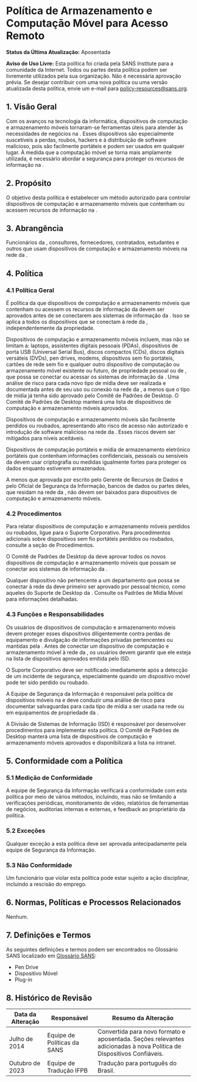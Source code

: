 # Política de Armazenamento e Computação Móvel para Acesso Remoto

**Status da Última Atualização:** Aposentada

**Aviso de Uso Livre:** Esta política foi criada pela SANS Institute para a comunidade da Internet. Todos ou partes desta política podem ser livremente utilizados pela sua organização. Não é necessária aprovação prévia. Se desejar contribuir com uma nova política ou uma versão atualizada desta política, envie um e-mail para policy-resources@sans.org.

## 1. Visão Geral

Com os avanços na tecnologia da informática, dispositivos de computação e armazenamento móveis tornaram-se ferramentas úteis para atender às necessidades de negócios na <Nome da Empresa>. Esses dispositivos são especialmente suscetíveis a perdas, roubos, hackers e à distribuição de software malicioso, pois são facilmente portáteis e podem ser usados em qualquer lugar. À medida que a computação móvel se torna mais amplamente utilizada, é necessário abordar a segurança para proteger os recursos de informação na <Nome da Empresa>.

## 2. Propósito

O objetivo desta política é estabelecer um método autorizado para controlar dispositivos de computação e armazenamento móveis que contenham ou acessem recursos de informação na <Nome da Empresa>.

## 3. Abrangência

Funcionários da <Nome da Empresa>, consultores, fornecedores, contratados, estudantes e outros que usam dispositivos de computação e armazenamento móveis na rede da <Nome da Empresa>.

## 4. Política

### 4.1 Política Geral

É política da <Nome da Empresa> que dispositivos de computação e armazenamento móveis que contenham ou acessem os recursos de informação da <Nome da Empresa> devem ser aprovados antes de se conectarem aos sistemas de informação da <Nome da Empresa>. Isso se aplica a todos os dispositivos que se conectam à rede da <Nome da Empresa>, independentemente da propriedade.

Dispositivos de computação e armazenamento móveis incluem, mas não se limitam a: laptops, assistentes digitais pessoais (PDAs), dispositivos de porta USB (Universal Serial Bus), discos compactos (CDs), discos digitais versáteis (DVDs), pen drives, modems, dispositivos sem fio portáteis, cartões de rede sem fio e qualquer outro dispositivo de computação ou armazenamento móvel existente ou futuro, de propriedade pessoal ou de <Nome da Empresa>, que possa se conectar ou acessar os sistemas de informação da <Nome da Empresa>. Uma análise de risco para cada novo tipo de mídia deve ser realizada e documentada antes de seu uso ou conexão na rede da <Nome da Empresa>, a menos que o tipo de mídia já tenha sido aprovado pelo Comitê de Padrões de Desktop. O Comitê de Padrões de Desktop manterá uma lista de dispositivos de computação e armazenamento móveis aprovados.

Dispositivos de computação e armazenamento móveis são facilmente perdidos ou roubados, apresentando alto risco de acesso não autorizado e introdução de software malicioso na rede da <Nome da Empresa>. Esses riscos devem ser mitigados para níveis aceitáveis.

Dispositivos de computação portáteis e mídia de armazenamento eletrônico portáteis que contenham informações confidenciais, pessoais ou sensíveis da <Nome da Empresa> devem usar criptografia ou medidas igualmente fortes para proteger os dados enquanto estiverem armazenados.

A menos que aprovada por escrito pelo Gerente de Recursos de Dados e pelo Oficial de Segurança da Informação, bancos de dados ou partes deles, que residam na rede da <Nome da Empresa>, não devem ser baixados para dispositivos de computação e armazenamento móveis.

### 4.2 Procedimentos

Para relatar dispositivos de computação e armazenamento móveis perdidos ou roubados, ligue para o Suporte Corporativo. Para procedimentos adicionais sobre dispositivos sem fio portáteis perdidos ou roubados, consulte a seção de Procedimentos.

O Comitê de Padrões de Desktop da <Nome da Empresa> deve aprovar todos os novos dispositivos de computação e armazenamento móveis que possam se conectar aos sistemas de informação da <Nome da Empresa>.

Qualquer dispositivo não pertencente a um departamento que possa se conectar à rede da <Nome da Empresa> deve primeiro ser aprovado por pessoal técnico, como aqueles do Suporte de Desktop da <Nome da Empresa>. Consulte os Padrões de Mídia Móvel para informações detalhadas.

### 4.3 Funções e Responsabilidades

Os usuários de dispositivos de computação e armazenamento móveis devem proteger esses dispositivos diligentemente contra perdas de equipamento e divulgação de informações privadas pertencentes ou mantidas pela <Nome da Empresa>. Antes de conectar um dispositivo de computação e armazenamento móvel à rede da <Nome da Empresa>, os usuários devem garantir que ele esteja na lista de dispositivos aprovados emitida pelo ISD.

O Suporte Corporativo deve ser notificado imediatamente após a detecção de um incidente de segurança, especialmente quando um dispositivo móvel pode ter sido perdido ou roubado.

A Equipe de Segurança da Informação é responsável pela política de dispositivos móveis na <Nome da Empresa> e deve conduzir uma análise de risco para documentar salvaguardas para cada tipo de mídia a ser usada na rede ou em equipamentos de propriedade da <Nome da Empresa>.

A Divisão de Sistemas de Informação (ISD) é responsável por desenvolver procedimentos para implementar esta política. O Comitê de Padrões de Desktop manterá uma lista de dispositivos de computação e armazenamento móveis aprovados e disponibilizará a lista na intranet.

## 5. Conformidade com a Política

### 5.1 Medição de Conformidade
A equipe de Segurança da Informação verificará a conformidade com esta política por meio de vários métodos, incluindo, mas não se limitando a verificações periódicas, monitoramento de vídeo, relatórios de ferramentas de negócios, auditorias internas e externas, e feedback ao proprietário da política.

### 5.2 Exceções
Qualquer exceção a esta política deve ser aprovada antecipadamente pela equipe de Segurança da Informação.

### 5.3 Não Conformidade
Um funcionário que violar esta política pode estar sujeito a ação disciplinar, incluindo a rescisão do emprego.

## 6. Normas, Políticas e Processos Relacionados

Nenhum.

## 7. Definições e Termos

As seguintes definições e termos podem ser encontrados no Glossário SANS localizado em [Glossário SANS](https://www.sans.org/security-resources/glossary-of-terms/):

- Pen Drive
- Dispositivo Móvel
- Plug-in

## 8. Histórico de Revisão

| Data da Alteração | Responsável | Resumo da Alteração |
|-------------------|------------|-----------------------|
| Julho de 2014 | Equipe de Políticas da SANS | Convertida para novo formato e aposentada. Seções relevantes adicionadas à nova Política de Dispositivos Confiáveis.
Outubro de 2023 | Equipe de Tradução IFPB | Tradução para português do Brasil.
